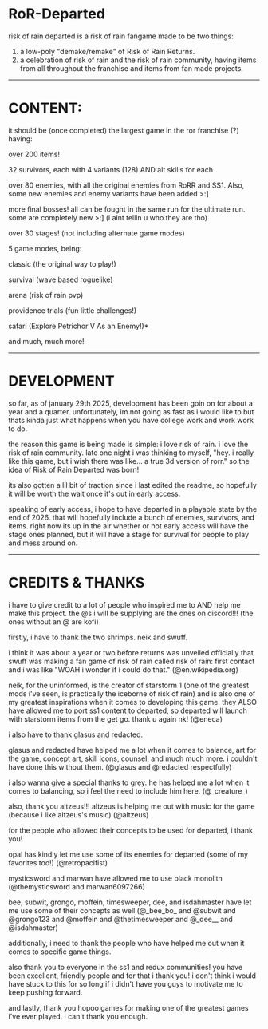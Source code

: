 # RoR-Departed
risk of rain departed is a risk of rain fangame made to be two things:
1. a low-poly "demake/remake" of Risk of Rain Returns.
2. a celebration of risk of rain and the risk of rain community, having items from all throughout the franchise and items from fan made projects.

----------
# CONTENT:

it should be (once completed) the largest game in the ror franchise (?) having:

over 200 items!

32 survivors, each with 4 variants (128) AND alt skills for each

over 80 enemies, with all the original enemies from RoRR and SS1. Also, some new enemies and enemy variants have been added >:]

more final bosses! all can be fought in the same run for the ultimate run. some are completely new >:] (i aint tellin u who they are tho)

over 30 stages! (not including alternate game modes)

5 game modes, being:

classic (the original way to play!)

survival (wave based roguelike)

arena (risk of rain pvp)

providence trials (fun little challenges!)

safari (Explore Petrichor V As an Enemy!)*

and much, much more!

----------
# DEVELOPMENT
so far, as of january 29th 2025, development has been goin on for about a year and a quarter. unfortunately, im not going as fast as i would like to but thats kinda just what happens when you have college work and work work to do.

the reason this game is being made is simple: i love risk of rain. i love the risk of rain community. late one night i was thinking to myself, "hey. i really like this game, but i wish there was like... a true 3d version of rorr."
so the idea of Risk of Rain Departed was born! 

its also gotten a lil bit of traction since i last edited the readme, so hopefully it will be worth the wait once it's out in early access.

speaking of early access, i hope to have departed in a playable state by the end of 2026. that will hopefully include a bunch of enemies, survivors, and items. right now its up in the air whether or not early access will have the stage ones planned, but it will have a stage for survival for people to play and mess around on.

----------
# CREDITS & THANKS
i have to give credit to a lot of people who inspired me to AND help me make this project. the @s i will be supplying are the ones on discord!!! (the ones without an @ are kofi)

firstly, i have to thank the two shrimps. neik and swuff. 

i think it was about a year or two before returns was unveiled officially that swuff was making a fan game of risk of rain called risk of rain: first contact and i was like "WOAH i wonder if i could do that." (@en.wikipedia.org)

neik, for the uninformed, is the creator of starstorm 1 (one of the greatest mods i've seen, is practically the iceborne of risk of rain) and is also one of my greatest inspirations when it comes to developing this game. they ALSO have allowed me to port ss1 content to departed, so departed will launch with starstorm items from the get go. thank u again nk! (@eneca)

i also have to thank glasus and redacted.

glasus and redacted have helped me a lot when it comes to balance, art for the game, concept art, skill icons, counsel, and much much more. i couldn't have done this without them. (@glasus and @redacted respectfully)

i also wanna give a special thanks to grey. he has helped me a lot when it comes to balancing, so i feel the need to include him here. (@\_creature_)

also, thank you altzeus!!!
altzeus is helping me out with music for the game (because i like altzeus's music) (@altzeus)

for the people who allowed their concepts to be used for departed, i thank you!

opal has kindly let me use some of its enemies for departed (some of my favorites too!) (@retropacifist)

mysticsword and marwan have allowed me to use black monolith (@themysticsword and marwan6097266)

bee, subwit, grongo, moffein, timesweeper, dee, and isdahmaster have let me use some of their concepts as well (@\_bee_bo_ and @subwit and @grongo123 and @moffein and @thetimesweeper and @\_dee__ and @isdahmaster)

additionally, i need to thank the people who have helped me out when it comes to specific game things.

also thank you to everyone in the ss1 and redux communities! you have been excellent, friendly people and for that i thank you! i don't think i would have stuck to this for so long if i didn't have you guys to motivate me to keep pushing forward.

and lastly, thank you hopoo games for making one of the greatest games i've ever played. i can't thank you enough.
